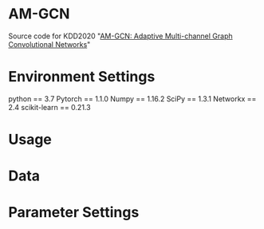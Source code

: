 # AM-GCN
Source code for KDD2020 "[AM-GCN: Adaptive Multi-channel Graph Convolutional Networks](https://arxiv.org/pdf/2007.02265.pdf)"

# Environment Settings 
python == 3.7
Pytorch == 1.1.0
Numpy == 1.16.2
SciPy == 1.3.1
Networkx == 2.4
scikit-learn == 0.21.3

# Usage 

# Data

# Parameter Settings

